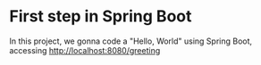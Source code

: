 # First step in Spring Boot
In this project, we gonna code a "Hello, World" using Spring Boot, accessing [http://localhost:8080/greeting](http://localhost:8080/greeting)